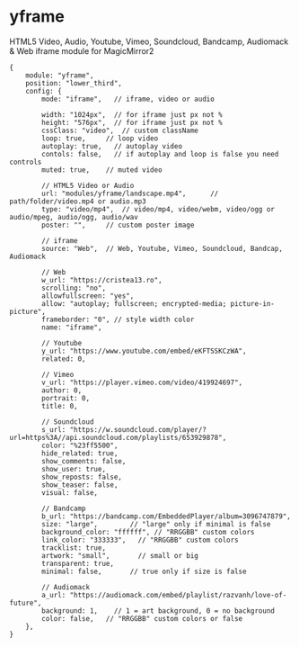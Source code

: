 # yframe

HTML5 Video, Audio, Youtube, Vimeo, Soundcloud, Bandcamp, Audiomack & Web iframe module for MagicMirror2

    {
        module: "yframe",
        position: "lower_third",
        config: {
            mode: "iframe",   // iframe, video or audio

            width: "1024px",  // for iframe just px not %
            height: "576px",  // for iframe just px not %
            cssClass: "video",  // custom className
            loop: true,     // loop video
            autoplay: true,   // autoplay video
            contols: false,   // if autoplay and loop is false you need controls
            muted: true,    // muted video

            // HTML5 Video or Audio
            url: "modules/yframe/landscape.mp4",      // path/folder/video.mp4 or audio.mp3
            type: "video/mp4",  // video/mp4, video/webm, video/ogg or audio/mpeg, audio/ogg, audio/wav
            poster: "",     // custom poster image

            // iframe
            source: "Web",  // Web, Youtube, Vimeo, Soundcloud, Bandcap, Audiomack

            // Web
            w_url: "https://cristea13.ro",
            scrolling: "no",
            allowfullscreen: "yes",
            allow: "autoplay; fullscreen; encrypted-media; picture-in-picture",
            frameborder: "0", // style width color
            name: "iframe",

            // Youtube
            y_url: "https://www.youtube.com/embed/eKFTSSKCzWA",
            related: 0,

            // Vimeo
            v_url: "https://player.vimeo.com/video/419924697",
            author: 0,
            portrait: 0,
            title: 0,

            // Soundcloud
            s_url: "https://w.soundcloud.com/player/?url=https%3A//api.soundcloud.com/playlists/653929878",
            color: "%23ff5500",
            hide_related: true,
            show_comments: false,
            show_user: true,
            show_reposts: false,
            show_teaser: false,
            visual: false,

            // Bandcamp
            b_url: "https://bandcamp.com/EmbeddedPlayer/album=3096747879",
            size: "large",        // "large" only if minimal is false
            background_color: "ffffff", // "RRGGBB" custom colors
            link_color: "333333",   // "RRGGBB" custom colors
            tracklist: true,
            artwork: "small",       // small or big
            transparent: true,
            minimal: false,       // true only if size is false

            // Audiomack
            a_url: "https://audiomack.com/embed/playlist/razvanh/love-of-future",
            background: 1,    // 1 = art background, 0 = no background
            color: false,   // "RRGGBB" custom colors or false
        },
    }